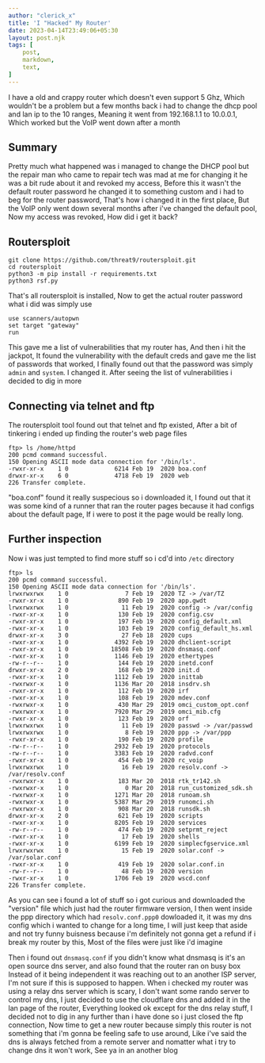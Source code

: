 ```yaml
---
author: "clerick_x"
title: 'I "Hacked" My Router'
date: 2023-04-14T23:49:06+05:30
layout: post.njk
tags: [
    post,
    markdown,
    text,
]
---
```

I have a old and crappy router which doesn't even support 5 Ghz, Which wouldn't be a problem but a few months back i had to change
the dhcp pool and lan ip to the 10 ranges, Meaning it went from 192.168.1.1 to 10.0.0.1, Which worked but the VoIP went down after
a month

<!--more-->

## Summary
Pretty much what happened was i managed to change the DHCP pool but the repair man who came to repair tech was mad at me for changing it
he was a bit rude about it and revoked my access, Before this it wasn't the default router password he changed it to something custom 
and i had to beg for the router password, That's how i changed it in the first place, But the VoIP only went down several months after
i've changed the default pool, Now my access was revoked, How did i get it back?

## Routersploit
```
git clone https://github.com/threat9/routersploit.git
cd routersploit
python3 -m pip install -r requirements.txt
python3 rsf.py
```

That's all routersploit is installed, Now to get the actual router password what i did was simply use
```
use scanners/autopwn
set target "gateway"
run
```

This gave me a list of vulnerabilities that my router has, And then i hit the jackpot, It found the vulnerability with the default creds
and gave me the list of passwords that worked, I finally found out that the password was simply `admin` and `system`. I changed it. After
seeing the list of vulnerabilities i decided to dig in more

## Connecting via telnet and ftp
The routersploit tool found out that telnet and ftp existed, After a bit of tinkering i ended up finding the router's web page files
```
ftp> ls /home/httpd
200 pcmd command successful.
150 Opening ASCII mode data connection for '/bin/ls'.
-rwxr-xr-x    1 0             6214 Feb 19  2020 boa.conf
drwxr-xr-x    6 0             4718 Feb 19  2020 web
226 Transfer complete.
```
"boa.conf" found it really suspecious so i downloaded it, I found out that it was some kind of a runner that ran the router pages
because it had configs about the default page, If i were to post it the page would be really long.

## Further inspection
Now i was just tempted to find more stuff so i cd'd into `/etc` directory
```
ftp> ls
200 pcmd command successful.
150 Opening ASCII mode data connection for '/bin/ls'.
lrwxrwxrwx    1 0                7 Feb 19  2020 TZ -> /var/TZ
-rwxr-xr-x    1 0              890 Feb 19  2020 app.gwdt
lrwxrwxrwx    1 0               11 Feb 19  2020 config -> /var/config
-rwxr-xr-x    1 0              130 Feb 19  2020 config.csv
-rwxr-xr-x    1 0              197 Feb 19  2020 config_default.xml
-rwxr-xr-x    1 0              103 Feb 19  2020 config_default_hs.xml
drwxr-xr-x    3 0               27 Feb 18  2020 cups
-rwxr-xr-x    1 0             4392 Feb 19  2020 dhclient-script
-rwxr-xr-x    1 0            18508 Feb 19  2020 dnsmasq.conf
-rwxr-xr-x    1 0             1146 Feb 19  2020 ethertypes
-rw-r--r--    1 0              144 Feb 19  2020 inetd.conf
drwxr-xr-x    2 0              168 Feb 19  2020 init.d
-rwxr-xr-x    1 0             1112 Feb 19  2020 inittab
-rwxrwxr-x    1 0             1136 Mar 20  2018 insdrv.sh
-rwxr-xr-x    1 0              112 Feb 19  2020 irf
-rwxr-xr-x    1 0              108 Feb 19  2020 mdev.conf
-rwxrwxr-x    1 0              430 Mar 29  2019 omci_custom_opt.conf
-rwxrwxr-x    1 0             7920 Mar 29  2019 omci_mib.cfg
-rwxr-xr-x    1 0              123 Feb 19  2020 orf
lrwxrwxrwx    1 0               11 Feb 19  2020 passwd -> /var/passwd
lrwxrwxrwx    1 0                8 Feb 19  2020 ppp -> /var/ppp
-rwxr-xr-x    1 0              190 Feb 19  2020 profile
-rw-r--r--    1 0             2932 Feb 19  2020 protocols
-rw-r--r--    1 0             3383 Feb 19  2020 radvd.conf
-rwxr-xr-x    1 0              454 Feb 19  2020 rc_voip
lrwxrwxrwx    1 0               16 Feb 19  2020 resolv.conf -> /var/resolv.conf
-rwxrwxr-x    1 0              183 Mar 20  2018 rtk_tr142.sh
-rwxrwxr-x    1 0                0 Mar 20  2018 run_customized_sdk.sh
-rwxrwxr-x    1 0             1271 Mar 20  2018 runoam.sh
-rwxrwxr-x    1 0             5387 Mar 29  2019 runomci.sh
-rwxrwxr-x    1 0              908 Mar 20  2018 runsdk.sh
drwxr-xr-x    2 0              621 Feb 19  2020 scripts
-rwxr-xr-x    1 0             8205 Feb 19  2020 services
-rw-r--r--    1 0              474 Feb 19  2020 setprmt_reject
-rwxr-xr-x    1 0               17 Feb 19  2020 shells
-rwxr-xr-x    1 0             6199 Feb 19  2020 simplecfgservice.xml
lrwxrwxrwx    1 0               15 Feb 19  2020 solar.conf -> /var/solar.conf
-rwxr-xr-x    1 0              419 Feb 19  2020 solar.conf.in
-rw-r--r--    1 0               48 Feb 19  2020 version
-rwxr-xr-x    1 0             1706 Feb 19  2020 wscd.conf
226 Transfer complete.
```

As you can see i found a lot of stuff so i got curious and downloaded the "version" file which just had the router firmware version, I then went inside
the ppp directory which had `resolv.conf.ppp0` dowloaded it, it was my dns config which i wanted to change for a long time, I will just keep that aside
and not try funny buisness because i'm definitely not gonna get a refund if i break my router by this, Most of the files were just like i'd imagine

Then i found out `dnsmasq.conf` if you didn't know what dnsmasq is it's an open source dns server, and also found that the router ran on busy box
Instead of it being independent it was reaching out to an another ISP server, I'm not sure if this is supposed to happen. When i checked my router
was using a relay dns server which is scary, I don't want some rando server to control my dns, I just decided to use the cloudflare dns and added it in the
lan page of the router, Everything looked ok except for the dns relay stuff, I decided not to dig in any further than i have done so i just closed the ftp
connection, Now time to get a new router because simply this router is not something that i'm gonna be feeling safe to use around, Like i've said the dns
is always fetched from a remote server and nomatter what i try to change dns it won't work, See ya in an another blog